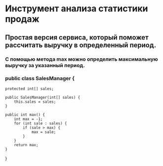 # Инструмент анализа статистики продаж
## Простая версия сервиса, который поможет рассчитать выручку в определенный период.
### С помощью метода max можно определить максимальную выручку за указанный период.
### public class SalesManager {
    protected int[] sales;

    public SalesManager(int[] sales) {
        this.sales = sales;
    }

    public int max() {
        int max = -1;
        for (int sale : sales) {
            if (sale > max) {
                max = sale;
            }
        }
        return max;
    }
}
